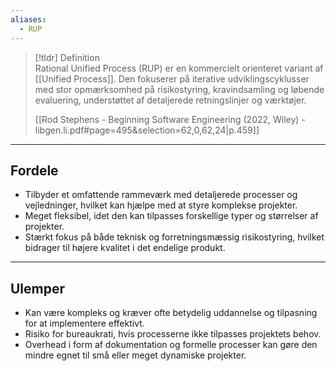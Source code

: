 ```yaml
---
aliases:
  - RUP
---
```


>[!tldr] Definition  
> Rational Unified Process (RUP) er en kommercielt orienteret variant af [[Unified Process]]. Den fokuserer på iterative udviklingscyklusser med stor opmærksomhed på risikostyring, kravindsamling og løbende evaluering, understøttet af detaljerede retningslinjer og værktøjer.
>
> [[Rod Stephens - Beginning Software Engineering (2022, Wiley) - libgen.li.pdf#page=495&selection=62,0,62,24|p.459]]

---

## Fordele
- Tilbyder et omfattende rammeværk med detaljerede processer og vejledninger, hvilket kan hjælpe med at styre komplekse projekter.  
- Meget fleksibel, idet den kan tilpasses forskellige typer og størrelser af projekter.  
- Stærkt fokus på både teknisk og forretningsmæssig risikostyring, hvilket bidrager til højere kvalitet i det endelige produkt.

---

## Ulemper
- Kan være kompleks og kræver ofte betydelig uddannelse og tilpasning for at implementere effektivt.  
- Risiko for bureaukrati, hvis processerne ikke tilpasses projektets behov.  
- Overhead i form af dokumentation og formelle processer kan gøre den mindre egnet til små eller meget dynamiske projekter.
